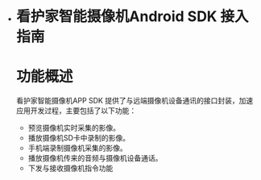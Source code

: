 - # 看护家智能摄像机Android SDK 接入指南

  # 功能概述

  看护家智能摄像机APP SDK 提供了与远端摄像机设备通讯的接口封装，加速应用开发过程，主要包括了以下功能：

  - 预览摄像机实时采集的影像。
  - 播放摄像机SD卡中录制的影像。
  - 手机端录制摄像机采集的影像。
  - 播放摄像机传来的音频与摄像机设备通话。
  - 下发与接收摄像机指令功能

  